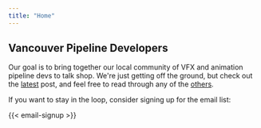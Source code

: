 ```yaml
---
title: "Home"
---
```


## Vancouver Pipeline Developers

Our goal is to bring together our local community of  VFX and animation pipeline devs to talk shop. We're just getting off the ground, but check out the [latest](latest) post, and feel free to read through any of the [others](posts).

If you want to stay in the loop, consider signing up for the email list:

{{< email-signup >}}
